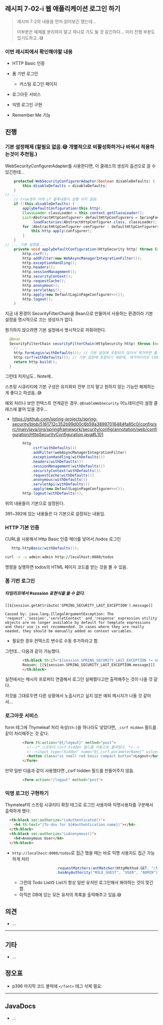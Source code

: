## 레시피 7-02-i 웹 애플리케이션 로그인 하기

> 레시피 7-2의 내용을 먼저 읽어보긴 했는데...
>
> 이부분은 예제를 분리하지 말고 하나로 가도 될 것 같긴하다... 미리 진행 부분도 있기도하고..😅



### 이번 레시피에서 확인해야할  내용

* HTTP Basic 인증

* 폼 기반 로그인

  * 커스텀 로그인 페이지

* 로그아웃 서비스

* 익명 로그인 구현

* Remember Me 기능

  

## 진행

### 기본 설정해제 (할필요 없음.😅 개별적으로 비활성화하거나 바꿔서 적용하는것이 추천됨.)

WebSecurityConfigurerAdapter를 사용한다면, 이 클래스의 생성자 옵션으로 끌 수 있긴한데...

```java
	protected WebSecurityConfigurerAdapter(boolean disableDefaults) {
		this.disableDefaults = disableDefaults;
	}
// ...
    // true경우 아래 if 블록내용이 실행 되지 않음.
    if (!this.disableDefaults) {
        applyDefaultConfiguration(this.http);
        ClassLoader classLoader = this.context.getClassLoader();
        List<AbstractHttpConfigurer> defaultHttpConfigurers = SpringFactoriesLoader
            .loadFactories(AbstractHttpConfigurer.class, classLoader);
        for (AbstractHttpConfigurer configurer : defaultHttpConfigurers) {
            this.http.apply(configurer);
        }
    }
// ... 기본 설정들...
	private void applyDefaultConfiguration(HttpSecurity http) throws Exception {
		http.csrf();
		http.addFilter(new WebAsyncManagerIntegrationFilter());
		http.exceptionHandling();
		http.headers();
		http.sessionManagement();
		http.securityContext();
		http.requestCache();
		http.anonymous();
		http.servletApi();
		http.apply(new DefaultLoginPageConfigurer<>());
		http.logout();
	}
```

지금 내 환경이 SecurityFilterChain을 Bean으로 만들어서 사용하는 환경이라 기본 설정을 명시적으로 끄는 생성자가 없다.

뭔가하지 않으려면 기본 설정에서 명시적으로 꺼줘야한다.

```java
  @Bean
  SecurityFilterChain securityFilterChain(HttpSecurity http) throws Exception {
	// ...
    http.formLogin(withDefaults()); // 기본 설정에 포함되지 않아서 제거하면 폼 로그인 기능이 빠짐.
    http.csrf(withDefaults()); // 기본 설정에 포함되기 때문에, 제거하더라도 CSRF 기능은 동작함.
    return http.build();
  }
```

그런데 저자님도.. Note에..

스프링 시큐리티에 기본 구성은 유지화되 전부 끄지 말고 원하지 않는 기능만 해제하는게 좋다고 하셨음..😅

예외 처리나 보안 컨텍스트 연계같은 경우.
`@EnableWebSecurity` 어노테이션이 설정 클래스에 붙어 있을 경우...

* https://github.com/spring-projects/spring-security/blob/5161712c352b99d00c6b59a38987016484fa85c0/config/src/main/java/org/springframework/security/config/annotation/web/configuration/HttpSecurityConfiguration.java#L101

```java
		http
			.csrf(withDefaults())
			.addFilter(webAsyncManagerIntegrationFilter)
			.exceptionHandling(withDefaults())
			.headers(withDefaults())
			.sessionManagement(withDefaults())
			.securityContext(withDefaults())
			.requestCache(withDefaults())
			.anonymous(withDefaults())
			.servletApi(withDefaults())
			.apply(new DefaultLoginPageConfigurer<>());
		http.logout(withDefaults());
```

위의 내용들이 기본으로 설정된다.

391~392에 있는 내용들은 다 기본으로 설정되는 내용임.





### HTTP 기본 인증

CURL을 사용해서 Http Basic 인증 헤더를 넣어서 /todos 로그인

```java
   http.httpBasic(withDefaults());
```

```sh
curl -v -u admin:admin http://localhost:8080/todos
```

명령을 실행하면 todos의 HTML 페이지 코드를 받는 것을 볼 수 있음.



### 폼 기반 로그인

##### 타임리프에서 #session 표현식을 쓸 수 없다.

```
[[${session.getAttribute('SPRING_SECURITY_LAST_EXCEPTION').message]]
```

```
Caused by: java.lang.IllegalArgumentException: The 'request','session','servletContext' and 'response' expression utility objects are no longer available by default for template expressions and their use is not recommended. In cases where they are really needed, they should be manually added as context variables.
```

* 필요한 경우 컨텍스트 변수로 수동 추가하라고 함.

그런데... 다음과 같이 가능했다.

```html
        <th:block th:if="${session.SPRING_SECURITY_LAST_EXCEPTION != null}">
        Reason: [[${session.SPRING_SECURITY_LAST_EXCEPTION.message}]]
        </th:block>
```

실전에서는 메시지 프로퍼티 연결해서 로그인 실패했다고만 출력해주는 것이 나을 것 같다.

저것을 그대로두면 다른 상황에서 노출시키고 싶지 않은 예외 메시지가 나올 것 같아서...



### 로그아웃 서비스

form 테그에 Thymeleaf 처리 속성(`th:`)을 하나라도 넣었다면, `_csrf Hidden` 필드를 같이 처리해주는 것 같다.

```html
        <form th:action="@{/logout}" method="post">
          <!--/* 스프링이 csrf hidden 필드를 자동으로 붙여줬다. */-->
          <!--<input type="hidden" name="${_csrf.parameterName}" value="${_csrf.token}"/>-->
          <button class="ui small red basic compact button">Logout</button>
        </form>
```

만약 일반 다음과 같이 사용했다면 _csrf hidden 필드를 만들어주지 않음.

```html
        <form action="/logout" method="post">
```





### 익명 로그인 구현하기

Thymeleaf의 스프링 시큐리티 확장 테그로 로그인 사용자와 익명사용자를 구분해서 출력하게 했다.

```html
  <th:block sec:authorize="isAuthenticated()">
    <h4 th:text="|To-dos for ${#authentication.name}|"></h4>
  </th:block>
  <th:block sec:authorize="isAnonymous()">
    <h4>Anonymous User</h4>
  </th:block>
```

* `http://localhost:8080/todos`로 접근 했을 때는 바로 익명 사용자도 접근 가능하게 처리

  ```java
                      .requestMatchers(antMatcher(HttpMethod.GET, "/todos"))
                      .hasAnyAuthority("ROLE_GUEST", "USER", "ADMIN")
  ```

  * 그런데 Todo List라 List가 항상 일반 유저만 로그인해서 봐야하는 것이 맞긴함.
  * 아직은 DB에 있는 모든 유저의 목록을 출력해주고 있음.😅






## 의견

* ...



---

## 기타

* ...

  

  

## 정오표

* p396 마지막 코드 블럭에 `</font>` 태그 삭제 필요.
  


---

## JavaDocs

* ...
